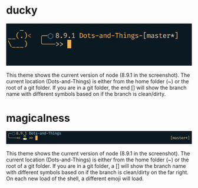 # ducky
![ZSH Ducky Theme](/images/zsh-theme-ducky.png)

This theme shows the current version of node (8.9.1 in the screenshot). The current location (Dots-and-Things) is either from the home folder (~) or the root of a git folder. If you are in a git folder, the end [] will show the branch name with different symbols based on if the branch is clean/dirty.

# magicalness
![ZSH Magicalness Theme](/images/zsh-theme-magicalness.png)

This theme shows the current version of node (8.9.1 in the screenshot). The current location (Dots-and-Things) is either from the home folder (~) or the root of a git folder. If you are in a git folder, a [] will show the branch name with different symbols based on if the branch is clean/dirty on the far right. On each new load of the shell, a different emoji will load.